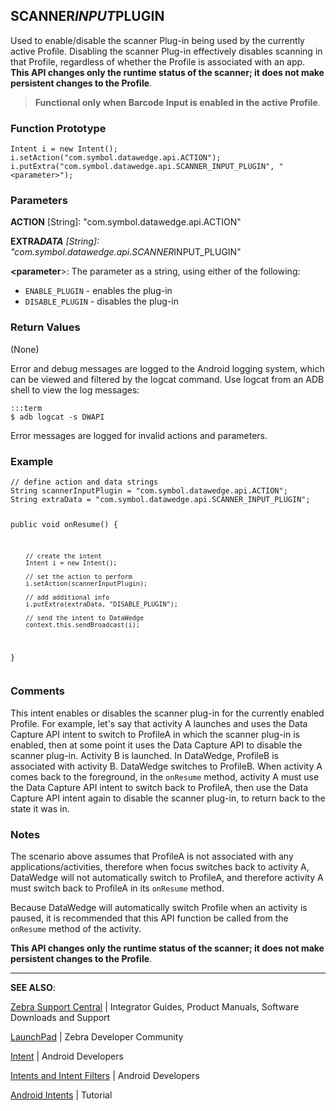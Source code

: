 <h2 id="scanner_input_plugin">SCANNER<em>INPUT</em>PLUGIN</h2>
<p>Used to enable/disable the scanner Plug-in being used by the currently active Profile. Disabling the scanner Plug-in effectively disables scanning in that Profile, regardless of whether the Profile is associated with an app. <strong>This API changes only the runtime status of the scanner; it does not make persistent changes to the Profile</strong>. </p>
<blockquote>
  <p><strong>Functional only when Barcode Input is enabled in the active Profile</strong>. </p>
</blockquote>
<h3 id="functionprototype">Function Prototype</h3>
<pre><code>Intent i = new Intent();
i.setAction("com.symbol.datawedge.api.ACTION");
i.putExtra("com.symbol.datawedge.api.SCANNER_INPUT_PLUGIN", "&lt;parameter&gt;");
</code></pre>
<h3 id="parameters">Parameters</h3>
<p><strong>ACTION</strong> [String]: "com.symbol.datawedge.api.ACTION"</p>
<p><strong>EXTRA<em>DATA</strong> [String]: "com.symbol.datawedge.api.SCANNER</em>INPUT_PLUGIN"</p>
<p><strong>&lt;parameter</strong>&gt;: The parameter as a string, using either of the following:</p>
<ul>
<li><code>ENABLE_PLUGIN</code> - enables the plug-in</li>
<li><code>DISABLE_PLUGIN</code> - disables the plug-in</li>
</ul>
<h3 id="returnvalues">Return Values</h3>
<p>(None)</p>
<p>Error and debug messages are logged to the Android logging system, which can be viewed and filtered by the logcat command. Use logcat from an ADB shell to view the log messages:</p>
<pre><code>:::term
$ adb logcat -s DWAPI
</code></pre>
<p>Error messages are logged for invalid actions and parameters. </p>
<h3 id="example">Example</h3>
<pre><code>// define action and data strings
String scannerInputPlugin = "com.symbol.datawedge.api.ACTION";
String extraData = "com.symbol.datawedge.api.SCANNER_INPUT_PLUGIN";

public void onResume() {

        // create the intent
        Intent i = new Intent();

        // set the action to perform
        i.setAction(scannerInputPlugin);

        // add additional info
        i.putExtra(extraData, "DISABLE_PLUGIN");

        // send the intent to DataWedge
        context.this.sendBroadcast(i);
}
</code></pre>
<h3 id="comments">Comments</h3>
<p>This intent enables or disables the scanner plug-in for the currently enabled Profile. For example, let's say that activity A launches and uses the Data Capture API intent to switch to ProfileA in which the scanner plug-in is enabled, then at some point it uses the Data Capture API to disable the scanner plug-in. Activity B is launched. In DataWedge, ProfileB is associated with activity B. DataWedge switches to ProfileB. When activity A comes back to the foreground, in the <code>onResume</code> method, activity A must use the Data Capture API intent to switch back to ProfileA, then use the Data Capture API intent again to disable the scanner plug-in, to return back to the state it was in.</p>
<h3 id="notes">Notes</h3>
<p>The scenario above assumes that ProfileA is not associated with any applications/activities, therefore when focus switches back to activity A, DataWedge will not automatically switch to ProfileA, and therefore activity A must switch back to ProfileA in its <code>onResume</code> method.</p>
<p>Because DataWedge will automatically switch Profile when an activity is paused, it is recommended that this API function be called from the <code>onResume</code> method of the activity.</p>
<p><strong>This API changes only the runtime status of the scanner; it does not make persistent changes to the Profile</strong>. </p>
<hr />
<p><strong>SEE ALSO</strong>:</p>
<p><a href="https://www.zebra.com/us/en/support-downloads.html">Zebra Support Central</a> | Integrator Guides, Product Manuals, Software Downloads and Support</p>
<p><a href="https://developer.zebra.com/welcome">LaunchPad</a> | Zebra Developer Community</p>
<p><a href="https://developer.android.com/reference/android/content/Intent.html">Intent</a> | Android Developers</p>
<p><a href="http://developer.android.com/guide/components/intents-filters.html">Intents and Intent Filters</a> | Android Developers</p>
<p><a href="http://www.vogella.com/tutorials/AndroidIntent/article.html">Android Intents</a> | Tutorial</p>